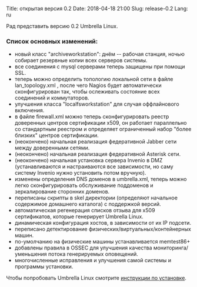Title: открытая версия 0.2
Date: 2018-04-18 21:00
Slug: release-0.2
Lang: ru

Рад представить версию 0.2 Umbrella Linux.

### Список основных изменений:

* новый класс "archiveworkstation": днём -- рабочая станция, ночью собирает резервные копии всех серверов системы.
* все соединения с mysql серверами теперь защищены при помощи SSL.
* теперь можно определить топологию локальной сети в файле lan_topology.xml , после чего Nagios будет автоматически сконфигурирован так, чтобы ослеживать состояние всех соединений и коммутаторов.
* улучшения класса "localfsworkstation" для случая оффлайнового включения.
* в файле firewall.xml можно теперь сконфигурировать реестр доверенных центров сертификации x509, он работает параллельно со стандартным реестром и определяет ограниченный набор "более близких" центров сертификации.
* (неокончено) начальная реализация федеративной Jabber сети между доверенными сетями.
* (неокончено) начальная реализация федеративной Asterisk сети.
* (неокончено) начальная установка сервера Invenio в DMZ (устанавливаются и настраиваются все зависимости, но саму систему Invenio нужно установить потом вручную).
* изменены определения DNS доменов в umbrella.xml, теперь можно легко сконфигурировать обслуживание поддоменов и зеркалирование сторонних доменов.
* переписаны скрипты в skel директории (определяют начальное содержимое домашнего каталога) с поддержкой версий.
* автоматическая регенерация списков отзыва для x509 сертификатов, которые генерирует Umbrella Linux.
* динамическая конфигурация хостов, в зависимости от их IP подсети.
* переписано детектирование физических/виртуальных/контейнерных машин.
* по-умолчанию на физические машины устанавливается memtest86+
* добавлены правила в OSSEC для улучшения качества мониторинга/уменьшения потока генерируемых оповещений.
* многочисленные исправления и улучшения самой системы и программы установки.

Чтобы попробовать Umbrella Linux смотрите 
[инструкции по установке](/umbrella-linux/ru/installation/).
